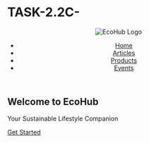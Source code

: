 # TASK-2.2C-
<!DOCTYPE html>
<html lang="en">
<head>
    <meta charset="UTF-8">
    <meta name="viewport" content="width=device-width, initial-scale=1.0">
    <link rel="stylesheet" href="styles.css">
    <title>EcoHub</title>
</head>
<body>
    <header>
        <nav>
            <div class="logo">
                <img src="logo.png" alt="EcoHub Logo">
            </div>
            <ul>
                <li><a href="#">Home</a></li>
                <li><a href="#">Articles</a></li>
                <li><a href="#">Products</a></li>
                <li><a href="#">Events</a></li>
            </ul>
        </nav>
    </header>
    <main>
        <section class="hero">
            <h1>Welcome to EcoHub</h1>
            <p>Your Sustainable Lifestyle Companion</p>
            <a href="#" class="cta-button">Get Started</a>
        </section>
        <section class="featured-articles">
            <!-- Display featured articles here -->
        </section>
    </main>
    <footer>
        <!-- Footer content goes here -->
    </footer>
    <script src="app.js"></script>
</body>
</html>
